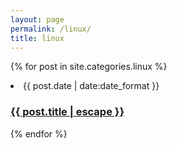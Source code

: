 ```yaml
---
layout: page
permalink: /linux/
title: linux
---
```

{% for post in site.categories.linux %}
 <li>
   <span class="post-meta">{{ post.date | date:date_format }}</span>
   <h3> 
      <a class='post-link' href="{{ post.url | relative_url }}">
        {{ post.title | escape }}
      </a>
   </h3>
 </li>
{% endfor %}



